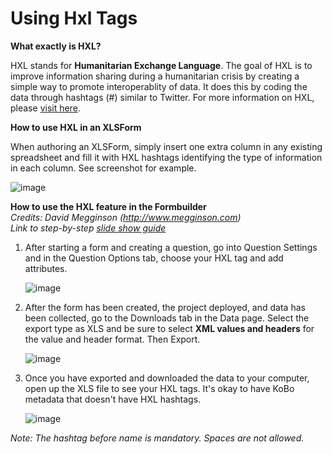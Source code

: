 # Using Hxl Tags

**What exactly is HXL?**

HXL stands for **Humanitarian Exchange Language**. The goal of HXL is to improve information sharing during a humanitarian crisis by creating a simple way to promote interoperablity of data. It does this by coding the data through hashtags (#) similar to Twitter. For more information on HXL, please [visit here](http://hxlstandard.org).

**How to use HXL in an XLSForm**

When authoring an XLSForm, simply insert one extra column in any existing spreadsheet and fill it with HXL hashtags identifying the type of information in each column. See screenshot for example.

![image](/images/hxl/xls.png)

**How to use the HXL feature in the Formbuilder**  
_Credits:  David Megginson (http://www.megginson.com)_  
_Link to step-by-step [slide show guide](https://docs.google.com/presentation/d/123bHSkNh4T30CNq0i37IxOLfrqSC-3V_Khtkf6bIdg0/edit#slide=id.p)_ 

1. After starting a form and creating a question, go into Question Settings and in the Question Options tab, choose your HXL tag and add attributes. 

    ![image](/images/hxl/hxl.jpg)
    
2. After the form has been created, the project deployed, and data has been collected, go to the Downloads tab in the Data page. Select the export type as XLS and be sure to select **XML values and headers** for the value and header format. Then Export. 

    ![image](/images/hxl/xml_values.jpg)
    
3. Once you have exported and downloaded the data to your computer, open up the XLS file to see your HXL tags. It's okay to have KoBo metadata that doesn't have HXL hashtags. 

    ![image](/images/hxl/xls_affected.jpg)
    
_Note: The hashtag before name is mandatory. Spaces are not allowed._
